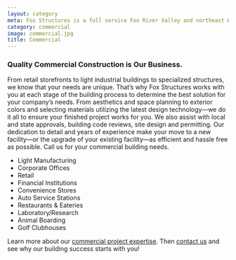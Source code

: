 ```yaml
---
layout: category
meta: Fox Structures is a full service Fox River Valley and northeast Wisconsin design/build contractor specializing in all types of commercial construction.
category: commercial
image: commercial.jpg
title: Commercial
---
```


### Quality Commercial Construction is Our Business.

From retail storefronts to light industrial buildings to specialized structures, we know that your needs are unique. That’s why Fox Structures works with you at each stage of the building process to determine the best solution for your company’s needs. From aesthetics and space planning to exterior colors and selecting materials utilizing the latest design technology—we do it all to ensure your finished project works for you. We also assist with local and state approvals, building code reviews, site design and permitting. Our dedication to detail and years of experience make your move to a new facility—or the upgrade of your existing facility—as efficient and hassle free as possible. Call us for your commercial building needs.

* Light Manufacturing
* Corporate Offices
* Retail
* Financial Institutions
* Convenience Stores
* Auto Service Stations
* Restaurants & Eateries
* Laboratory/Research
* Animal Boarding
* Golf Clubhouses

Learn more about our [commercial project expertise](/downloads/business-retail.pdf). Then [contact us](/contact/) and see why our building success starts with you!
